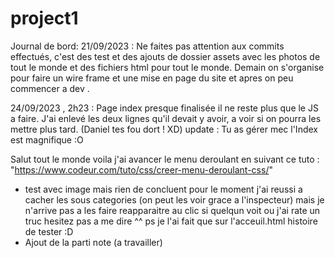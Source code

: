 # project1 
Journal de bord:
21/09/2023 : Ne faites pas attention aux commits effectués, c'est des test et des ajouts de dossier assets 
avec les photos de tout le monde et des fichiers html pour tout le monde.
Demain on s'organise pour faire un wire frame et une mise en page du site et apres on peu commencer a dev .

24/09/2023 , 2h23 : Page index presque finalisée il ne reste plus que le JS a faire. J'ai enlevé les deux lignes qu'il devait y avoir, a voir si on pourra les mettre plus tard.
(Daniel tes fou dort ! XD)
update : Tu as gérer mec l'Index est magnifique :O

Salut tout le monde voila j'ai avancer le menu deroulant en suivant ce tuto : "https://www.codeur.com/tuto/css/creer-menu-deroulant-css/"
+ test avec image mais rien de concluent pour le moment 
j'ai reussi a cacher les sous categories (on peut les voir grace a l'inspecteur) mais je n'arrive pas a les faire reapparaitre au clic si quelqun voit ou j'ai rate un truc hesitez pas a me dire ^^ 
ps je l'ai fait que sur l'acceuil.html histoire de tester :D
+ Ajout de la parti note (a travailler)